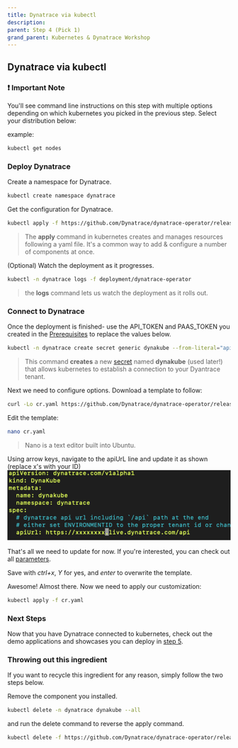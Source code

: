```yaml
---
title: Dynatrace via kubectl
description:
parent: Step 4 (Pick 1)
grand_parent: Kubernetes & Dynatrace Workshop
---
```


## Dynatrace via kubectl

### :exclamation: Important Note

You'll see command line instructions on this step with multiple options depending on which kubernetes you picked in the previous step.  Select your distribution below:  

example:

```bash
kubectl get nodes
```

### Deploy Dynatrace

Create a namespace for Dynatrace.

```bash
kubectl create namespace dynatrace
```

Get the configuration for Dynatrace.

```bash
kubectl apply -f https://github.com/Dynatrace/dynatrace-operator/releases/latest/download/kubernetes.yaml
```

> The **apply** command in kubernetes creates and manages resources following a yaml file.  It's a common way to add & configure a number of components at once.

(Optional) Watch the deployment as it progresses.

```bash
kubectl -n dynatrace logs -f deployment/dynatrace-operator
```

> the **logs** command lets us watch the deployment as it rolls out.

### Connect to Dynatrace

Once the deployment is finished- use the API_TOKEN and PAAS_TOKEN you created in the [Prerequisites](index#prerequisites) to replace the values below.

```bash
kubectl -n dynatrace create secret generic dynakube --from-literal="apiToken=API_TOKEN" --from-literal="paasToken=PAAS_TOKEN"
```

> This command **creates** a new [secret](https://kubernetes.io/docs/concepts/configuration/secret/) named **dynakube** (used later!) that allows kubernetes to establish a connection to your Dyantrace tenant.

Next we need to configure options.  Download a template to follow:

```bash
curl -Lo cr.yaml https://github.com/Dynatrace/dynatrace-operator/releases/latest/download/cr.yaml
```

Edit the template:

```bash
nano cr.yaml
```

> Nano is a text editor built into Ubuntu.

Using arrow keys, navigate to the apiUrL line and update it as shown (replace x's with your ID)  
![API Setting](../assets/images/kubectl_api.jpg)

That's all we need to update for now.  If you're interested, you can check out all [parameters](https://www.dynatrace.com/support/help/technology-support/container-platforms/kubernetes/monitor-kubernetes-environments/#anchor_parameters).

Save with *ctrl+x*, *Y* for yes, and *enter* to overwrite the template.

Awesome!  Almost there.  Now we need to apply our customization:

```bash
kubectl apply -f cr.yaml
```

### Next Steps

Now that you have Dynatrace connected to kubernetes, check out the demo applications and showcases you can deploy in [step 5](step5).

### Throwing out this ingredient

If you want to recycle this ingredient for any reason, simply follow the two steps below.

Remove the component you installed.

```bash
kubectl delete -n dynatrace dynakube --all
```

and run the delete command to reverse the apply command.

```bash
kubectl delete -f https://github.com/Dynatrace/dynatrace-operator/releases/latest/download/kubernetes.yaml
```

<script src="{{ base.url | prepend: site.url }}/assets/js/copy.js"></script>
